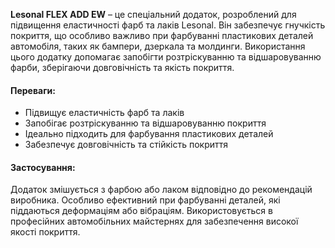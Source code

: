 **Lesonal FLEX ADD EW** – це спеціальний додаток, розроблений для підвищення еластичності фарб та лаків Lesonal. Він забезпечує гнучкість покриття, що особливо важливо при фарбуванні пластикових деталей автомобіля, таких як бампери, дзеркала та молдинги. Використання цього додатку допомагає запобігти розтріскуванню та відшаровуванню фарби, зберігаючи довговічність та якість покриття.

#### Переваги:

- Підвищує еластичність фарб та лаків
- Запобігає розтріскуванню та відшаровуванню покриття
- Ідеально підходить для фарбування пластикових деталей
- Забезпечує довговічність та стійкість покриття

#### Застосування:

Додаток змішується з фарбою або лаком відповідно до рекомендацій виробника. Особливо ефективний при фарбуванні деталей, які піддаються деформаціям або вібраціям. Використовується в професійних автомобільних майстернях для забезпечення високої якості покриття.
